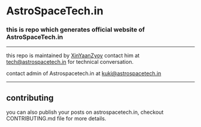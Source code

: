 # AstroSpaceTech.in
### this is repo which generates official website of AstroSpaceTech.in

_____
this repo is maintained by [XinYaanZyoy](https://github.com/XinYaanZyoy)
contact him at tech@astrospacetech.in for technical conversation.

contact admin of Astrospacetech.in at kuki@astrospacetech.in
______

## contributing
you can also publish your posts on astrospacetech.in,
checkout CONTRIBUTING.md file for more details.